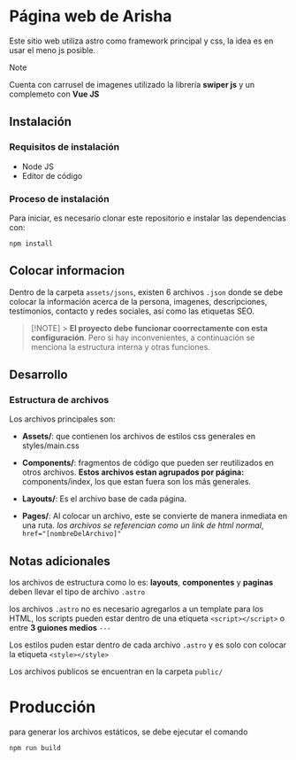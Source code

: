 # Página web de Arisha

Este sitio web utiliza astro como framework principal y css, la idea es en usar el meno js posible.

> [!NOTE]
> Cuenta con carrusel de imagenes utilizado la librería **swiper js** y un complemeto con **Vue JS**

## Instalación

### Requisitos de instalación

- Node JS
- Editor de código

### Proceso de instalación

Para iniciar, es necesario clonar este repositorio e instalar las dependencias con:

`npm install`

## Colocar informacion

Dentro de la carpeta `assets/jsons`, existen 6 archivos `.json` donde se debe colocar la información acerca de la persona, imagenes, descripciones, testimonios, contacto y redes sociales, así como las etiquetas SEO.

> [!NOTE] > **El proyecto debe funcionar coorrectamente con esta configuración**. Pero si hay inconvenientes, a continuación se menciona la estructura interna y otras funciones.

## Desarrollo

### Estructura de archivos

Los archivos principales son:

- **Assets/**: que contienen los archivos de estilos css generales en styles/main.css

- **Components/**: fragmentos de código que pueden ser reutilizados en otros archivos. **Estos archivos estan agrupados por página:** components/index, los que estan fuera son los más generales.

- **Layouts/**: Es el archivo base de cada página.

- **Pages/**: Al colocar un archivo, este se convierte de manera inmediata en una ruta. _los archivos se referencian como un link de html normal_, `href="[nombreDelArchivo]"`

## Notas adicionales

los archivos de estructura como lo es: **layouts**, **componentes** y **paginas** deben llevar el tipo de archivo `.astro`

los archivos `.astro` no es necesario agregarlos a un template para los HTML, los scripts pueden estar dentro de una etiqueta `<script></script>` o entre **3 guiones medios** `---`

Los estilos puden estar dentro de cada archivo `.astro` y es solo con colocar la etiqueta `<style></style>`

Los archivos publicos se encuentran en la carpeta `public/`

# Producción

para generar los archivos estáticos, se debe ejecutar el comando

`npm run build`
